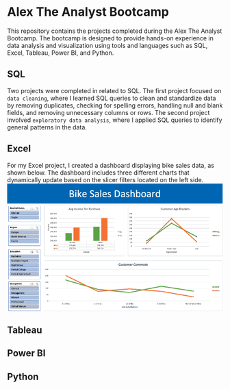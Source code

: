 # Alex The Analyst Bootcamp

This repository contains the projects completed during the Alex The Analyst Bootcamp. The bootcamp is designed to provide hands-on experience in data analysis and visualization using tools and languages such as SQL, Excel, Tableau, Power BI, and Python.

## SQL
Two projects were completed in related to SQL. The first project focused on `data cleaning`, where I learned SQL queries to clean and standardize data by removing duplicates, checking for spelling errors, handling null and blank fields, and removing unnecessary columns or rows. The second project involved `exploratory data analysis`, where I applied SQL queries to identify general patterns in the data.

## Excel
For my Excel project, I created a dashboard displaying bike sales data, as shown below. The dashboard includes three different charts that dynamically update based on the slicer filters located on the left side.
![alt text](<Assets/bike_sales_dashboard.png>)


## Tableau


## Power BI


## Python
